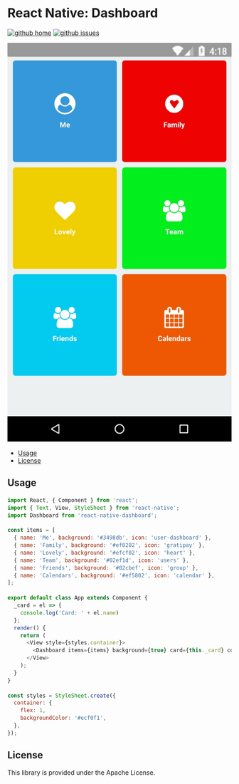 # React Native: Dashboard

[![github home](https://img.shields.io/badge/gaetanozappi-react--native--dashboard-blue.svg?style=flat-square)](https://github.com/gaetanozappi/react-native-dashboard)
[![github issues](https://img.shields.io/github/issues/gaetanozappi/react-native-dashboard.svg?style=flat-square)](https://github.com/gaetanozappi/react-native-dashboard/issues)

![PNG](screenshot/react-native-dashboard.png)

-   [Usage](#usage)
-   [License](#license)

## Usage

```javascript
import React, { Component } from 'react';
import { Text, View, StyleSheet } from 'react-native';
import Dashboard from 'react-native-dashboard';

const items = [
  { name: 'Me', background: '#3498db', icon: 'user-dashboard' },
  { name: 'Family', background: '#ef0202', icon: 'gratipay' },
  { name: 'Lovely', background: '#efcf02', icon: 'heart' },
  { name: 'Team', background: '#02ef1d', icon: 'users' },
  { name: 'Friends', background: '#02cbef', icon: 'group' },
  { name: 'Calendars', background: '#ef5802', icon: 'calendar' },
];

export default class App extends Component {
  _card = el => {
    console.log('Card: ' + el.name)
  };
  render() {
    return (
      <View style={styles.container}>
        <Dashboard items={items} background={true} card={this._card} column={2} />
      </View>
    );
  }
}

const styles = StyleSheet.create({
  container: {
    flex: 1,
    backgroundColor: '#ecf0f1',
  },
});
```

## License
This library is provided under the Apache License.
